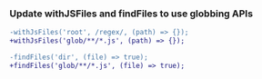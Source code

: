 ### Update withJSFiles and findFiles to use globbing APIs

```diff
-withJsFiles('root', /regex/, (path) => {});
+withJsFiles('glob/**/*.js', (path) => {});

-findFiles('dir', (file) => true);
+findFiles('glob/**/*.js', (file) => true);
```